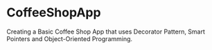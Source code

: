 # CoffeeShopApp

Creating a Basic Coffee Shop App that uses Decorator Pattern, Smart Pointers and Object-Oriented Programming.
